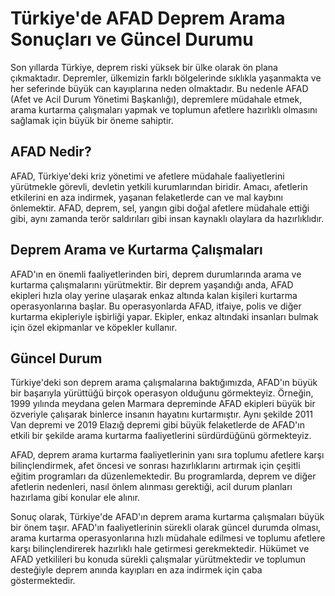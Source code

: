 # Türkiye'de AFAD Deprem Arama Sonuçları ve Güncel Durumu

Son yıllarda Türkiye, deprem riski yüksek bir ülke olarak ön plana çıkmaktadır. Depremler, ülkemizin farklı bölgelerinde sıklıkla yaşanmakta ve her seferinde büyük can kayıplarına neden olmaktadır. Bu nedenle AFAD (Afet ve Acil Durum Yönetimi Başkanlığı), depremlere müdahale etmek, arama kurtarma çalışmaları yapmak ve toplumun afetlere hazırlıklı olmasını sağlamak için büyük bir öneme sahiptir.

## AFAD Nedir? 

AFAD, Türkiye'deki kriz yönetimi ve afetlere müdahale faaliyetlerini yürütmekle görevli, devletin yetkili kurumlarından biridir. Amacı, afetlerin etkilerini en aza indirmek, yaşanan felaketlerde can ve mal kaybını önlemektir. AFAD, deprem, sel, yangın gibi doğal afetlere müdahale ettiği gibi, aynı zamanda terör saldırıları gibi insan kaynaklı olaylara da hazırlıklıdır. 

## Deprem Arama ve Kurtarma Çalışmaları

AFAD'ın en önemli faaliyetlerinden biri, deprem durumlarında arama ve kurtarma çalışmalarını yürütmektir. Bir deprem yaşandığı anda, AFAD ekipleri hızla olay yerine ulaşarak enkaz altında kalan kişileri kurtarma operasyonlarına başlar. Bu operasyonlarda AFAD, itfaiye, polis ve diğer kurtarma ekipleriyle işbirliği yapar. Ekipler, enkaz altındaki insanları bulmak için özel ekipmanlar ve köpekler kullanır.

## Güncel Durum

Türkiye'deki son deprem arama çalışmalarına baktığımızda, AFAD'ın büyük bir başarıyla yürüttüğü birçok operasyon olduğunu görmekteyiz. Örneğin, 1999 yılında meydana gelen Marmara depreminde AFAD ekipleri büyük bir özveriyle çalışarak binlerce insanın hayatını kurtarmıştır. Aynı şekilde 2011 Van depremi ve 2019 Elazığ depremi gibi büyük felaketlerde de AFAD'ın etkili bir şekilde arama kurtarma faaliyetlerini sürdürdüğünü görmekteyiz.

AFAD, deprem arama kurtarma faaliyetlerinin yanı sıra toplumu afetlere karşı bilinçlendirmek, afet öncesi ve sonrası hazırlıklarını artırmak için çeşitli eğitim programları da düzenlemektedir. Bu programlarda, deprem ve diğer afetlerin nedenleri, nasıl önlem alınması gerektiği, acil durum planları hazırlama gibi konular ele alınır.

Sonuç olarak, Türkiye'de AFAD'ın deprem arama kurtarma çalışmaları büyük bir önem taşır. AFAD'ın faaliyetlerinin sürekli olarak güncel durumda olması, arama kurtarma operasyonlarına hızlı müdahale edilmesi ve toplumu afetlere karşı bilinçlendirerek hazırlıklı hale getirmesi gerekmektedir. Hükümet ve AFAD yetkilileri bu konuda sürekli çalışmalar yürütmektedir ve toplumun desteğiyle deprem anında kayıpları en aza indirmek için çaba göstermektedir.